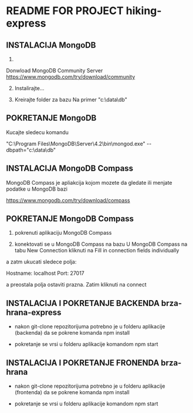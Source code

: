 # README FOR PROJECT hiking-express


## INSTALACIJA MongoDB

1)
Donwload MongoDB Community Server
https://www.mongodb.com/try/download/community

2) Instalirajte...

3) Kreirajte folder za bazu
Na primer
"c:\data\db"

## POKRETANJE MongoDB

Kucajte sledecu komandu

"C:\Program Files\MongoDB\Server\4.2\bin\mongod.exe" --dbpath="c:\data\db"


## INSTALACIJA MongoDB Compass
MongoDB Compass je apliakcija kojom mozete da gledate ili menjate podatke u MongoDB bazi

https://www.mongodb.com/try/download/compass


## POKRETANJE MongoDB Compass

1) pokrenuti aplikaciju MongoDB Compass

2) konektovati se u MongoDB Compass na bazu
U MongoDB Compass na tabu New Connection kliknuti na 
Fill in connection fields individually

a zatm ukucati sledece polja:

Hostname: localhost
Port: 27017

a preostala polja ostaviti prazna.
Zatim kliknuti na connect


## INSTALACIJA I POKRETANJE BACKENDA brza-hrana-express
- nakon git-clone repozitorijuma potrebno je u folderu aplikacije (backenda) da se pokrene komanda 
npm install

- pokretanje se vrsi u folderu aplikacije komandom
npm start


##  INSTALACIJA I POKRETANJE FRONENDA brza-hrana
- nakon git-clone repozitorijuma potrebno je u folderu aplikacije (frontenda) da se pokrene komanda 
npm install

- pokretanje se vrsi u folderu aplikacije komandom
npm start

